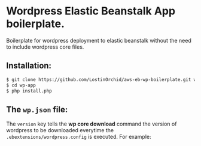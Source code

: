 # Wordpress Elastic Beanstalk App boilerplate.
Boilerplate for wordpress deployment to elastic beanstalk without the need to include wordpress core files.
## Installation:
```sh
$ git clone https://github.com/LostinOrchid/aws-eb-wp-boilerplate.git wp-app
$ cd wp-app
$ php install.php
```

## The `wp.json` file:
The `version` key tells the __wp core download__ command the version of wordpress to be downloaded everytime the `.ebextensions/wordpress.config` is executed.
For example: